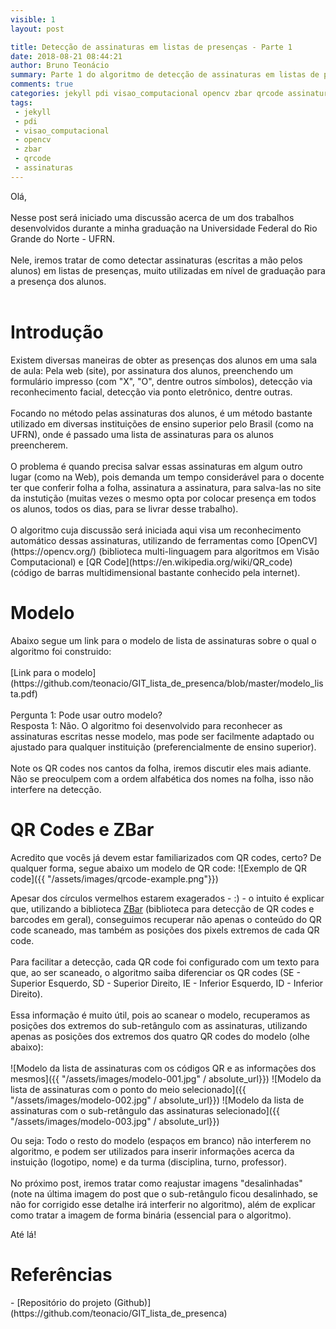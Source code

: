 ```yaml
---
visible: 1
layout: post

title: Detecção de assinaturas em listas de presenças - Parte 1
date: 2018-08-21 08:44:21
author: Bruno Teonácio
summary: Parte 1 do algoritmo de detecção de assinaturas em listas de presenças
comments: true
categories: jekyll pdi visao_computacional opencv zbar qrcode assinaturas
tags:
 - jekyll
 - pdi
 - visao_computacional
 - opencv
 - zbar
 - qrcode
 - assinaturas
---
```

Olá,
<br><br>
Nesse post será iniciado uma discussão acerca de um dos trabalhos desenvolvidos durante a minha graduação na Universidade Federal do Rio Grande do Norte - UFRN.
<br><br>
Nele, iremos tratar de como detectar assinaturas (escritas a mão pelos alunos) em listas de presenças, muito utilizadas em nível de graduação para a presença dos alunos.
<br><br>
<h1>Introdução</h1>
Existem diversas maneiras de obter as presenças dos alunos em uma sala de aula: Pela web (site), por assinatura dos alunos, preenchendo um formulário impresso (com "X", "O", dentre outros símbolos), detecção via reconhecimento facial, detecção via ponto eletrônico, dentre outras.
<br><br>
Focando no método pelas assinaturas dos alunos, é um método bastante utilizado em diversas instituições de ensino superior pelo Brasil (como na UFRN), onde é passado uma lista de assinaturas para os alunos preencherem.
<br><br>
O problema é quando precisa salvar essas assinaturas em algum outro lugar (como na Web), pois demanda um tempo considerável para o docente ter que conferir folha a folha, assinatura a assinatura, para salva-las no site da instutição (muitas vezes o mesmo opta por colocar presença em todos os alunos, todos os dias, para se livrar desse trabalho).
<br><br>
O algoritmo cuja discussão será iniciada aqui visa um reconhecimento automático dessas assinaturas, utilizando de ferramentas como [OpenCV](https://opencv.org/) (biblioteca multi-linguagem para algoritmos em Visão Computacional) e [QR Code](https://en.wikipedia.org/wiki/QR_code) (código de barras multidimensional bastante conhecido pela internet).
<br>
<h1>Modelo</h1>
Abaixo segue um link para o modelo de lista de assinaturas sobre o qual o algoritmo foi construido:
<br><br>
[Link para o modelo](https://github.com/teonacio/GIT_lista_de_presenca/blob/master/modelo_lista.pdf)
<br><br>
Pergunta 1: Pode usar outro modelo?
<br>
Resposta 1: Não. O algoritmo foi desenvolvido para reconhecer as assinaturas escritas nesse modelo, mas pode ser facilmente adaptado ou ajustado para qualquer instituição (preferencialmente de ensino superior).
<br><br>
Note os QR codes nos cantos da folha, iremos discutir eles mais adiante. Não se preoculpem com a ordem alfabética dos nomes na folha, isso não interfere na detecção.

<h1>QR Codes e ZBar</h1>
Acredito que vocês já devem estar familiarizados com QR codes, certo? De qualquer forma, segue abaixo um modelo de QR code:
![Exemplo de QR code]({{ "/assets/images/qrcode-example.png"}})

Apesar dos círculos vermelhos estarem exagerados - :) - o intuito é explicar que, utilizando a biblioteca [ZBar](http://zbar.sourceforge.net/) (biblioteca para detecção de QR codes e barcodes em geral), conseguimos recuperar não apenas o conteúdo do QR code scaneado, mas também as posições dos pixels extremos de cada QR code.
<br><br>
Para facilitar a detecção, cada QR code foi configurado com um texto para que, ao ser scaneado, o algoritmo saiba diferenciar os QR codes (SE - Superior Esquerdo, SD - Superior Direito, IE - Inferior Esquerdo, ID - Inferior Direito).
<br><br>
Essa informação é muito útil, pois ao scanear o modelo, recuperamos as posições dos extremos do sub-retângulo com as assinaturas, utilizando apenas as posições dos extremos dos quatro QR codes do modelo (olhe abaixo):
<br><br>
![Modelo da lista de assinaturas com os códigos QR e as informações dos mesmos]({{ "/assets/images/modelo-001.jpg" / absolute_url}})
![Modelo da lista de assinaturas com o ponto do meio selecionado]({{ "/assets/images/modelo-002.jpg" / absolute_url}})
![Modelo da lista de assinaturas com o sub-retângulo das assinaturas selecionado]({{ "/assets/images/modelo-003.jpg" / absolute_url}})

Ou seja: Todo o resto do modelo (espaços em branco) não interferem no algoritmo, e podem ser utilizados para inserir informações acerca da instuição (logotipo, nome) e da turma (disciplina, turno, professor).
<br><br>
No próximo post, iremos tratar como reajustar imagens "desalinhadas" (note na última imagem do post que o sub-retângulo ficou desalinhado, se não for corrigido esse detalhe irá interferir no algoritmo), além de explicar como tratar a imagem de forma binária (essencial para o algoritmo).

Até lá!

<h1>Referências</h1>
- [Repositório do projeto (Github)](https://github.com/teonacio/GIT_lista_de_presenca)